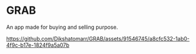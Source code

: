 # GRAB
An app made for buying and selling purpose.





https://github.com/Dikshatomarr/GRAB/assets/91546745/a8cfc532-1ab0-4f9c-b17e-1824f9a5a07b


